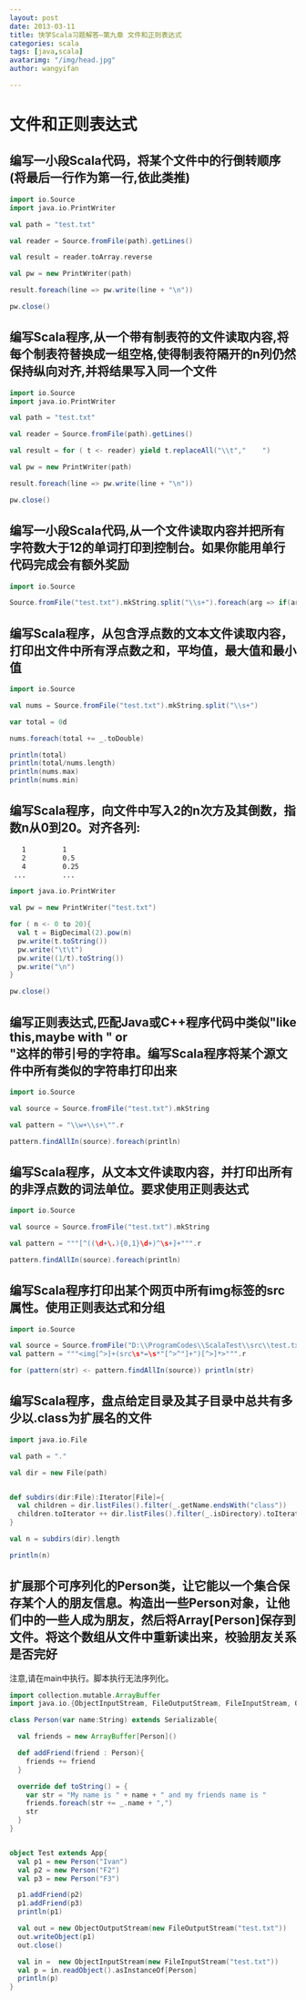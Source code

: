 ```yaml
---
layout: post
date: 2013-03-11
title: 快学Scala习题解答—第九章 文件和正则表达式
categories: scala
tags: [java,scala]
avatarimg: "/img/head.jpg"
author: wangyifan

---
```


文件和正则表达式
================

编写一小段Scala代码，将某个文件中的行倒转顺序(将最后一行作为第一行,依此类推)
----------------------------------------------------------------------------

```scala
import io.Source
import java.io.PrintWriter

val path = "test.txt"

val reader = Source.fromFile(path).getLines()

val result = reader.toArray.reverse

val pw = new PrintWriter(path)

result.foreach(line => pw.write(line + "\n"))

pw.close()
```

编写Scala程序,从一个带有制表符的文件读取内容,将每个制表符替换成一组空格,使得制表符隔开的n列仍然保持纵向对齐,并将结果写入同一个文件
----------------------------------------------------------------------------------------------------------------------------------

```scala
import io.Source
import java.io.PrintWriter

val path = "test.txt"

val reader = Source.fromFile(path).getLines()

val result = for ( t <- reader) yield t.replaceAll("\\t","    ")

val pw = new PrintWriter(path)

result.foreach(line => pw.write(line + "\n"))

pw.close()
```

<!-- more -->

编写一小段Scala代码,从一个文件读取内容并把所有字符数大于12的单词打印到控制台。如果你能用单行代码完成会有额外奖励
----------------------------------------------------------------------------------------------------------------

```scala
import io.Source

Source.fromFile("test.txt").mkString.split("\\s+").foreach(arg => if(arg.length > 12) println(arg))
```

编写Scala程序，从包含浮点数的文本文件读取内容，打印出文件中所有浮点数之和，平均值，最大值和最小值
-------------------------------------------------------------------------------------------------

```scala
import io.Source

val nums = Source.fromFile("test.txt").mkString.split("\\s+")

var total = 0d

nums.foreach(total += _.toDouble)

println(total)
println(total/nums.length)
println(nums.max)
println(nums.min)
```

编写Scala程序，向文件中写入2的n次方及其倒数，指数n从0到20。对齐各列:
--------------------------------------------------------------------

```sh
   1         1
   2         0.5
   4         0.25
 ...         ...
```

```scala
import java.io.PrintWriter

val pw = new PrintWriter("test.txt")

for ( n <- 0 to 20){
  val t = BigDecimal(2).pow(n)
  pw.write(t.toString())
  pw.write("\t\t")
  pw.write((1/t).toString())
  pw.write("\n")
}

pw.close()
```

编写正则表达式,匹配Java或C++程序代码中类似"like this,maybe with " or\
"这样的带引号的字符串。编写Scala程序将某个源文件中所有类似的字符串打印出来
--------------------------------------------------------------------------

```scala
import io.Source

val source = Source.fromFile("test.txt").mkString

val pattern = "\\w+\\s+\"".r

pattern.findAllIn(source).foreach(println)
```

编写Scala程序，从文本文件读取内容，并打印出所有的非浮点数的词法单位。要求使用正则表达式
---------------------------------------------------------------------------------------

```scala
import io.Source

val source = Source.fromFile("test.txt").mkString

val pattern = """[^((\d+\.){0,1}\d+)^\s+]+""".r

pattern.findAllIn(source).foreach(println)
```

编写Scala程序打印出某个网页中所有img标签的src属性。使用正则表达式和分组
-----------------------------------------------------------------------

```scala
import io.Source

val source = Source.fromFile("D:\\ProgramCodes\\ScalaTest\\src\\test.txt").mkString
val pattern = """<img[^>]+(src\s*=\s*"[^>^"]+")[^>]*>""".r

for (pattern(str) <- pattern.findAllIn(source)) println(str)

```

编写Scala程序，盘点给定目录及其子目录中总共有多少以.class为扩展名的文件
-----------------------------------------------------------------------

```scala
import java.io.File

val path = "."

val dir = new File(path)


def subdirs(dir:File):Iterator[File]={
  val children = dir.listFiles().filter(_.getName.endsWith("class"))
  children.toIterator ++ dir.listFiles().filter(_.isDirectory).toIterator.flatMap(subdirs _)
}

val n = subdirs(dir).length

println(n)
```

扩展那个可序列化的Person类，让它能以一个集合保存某个人的朋友信息。构造出一些Person对象，让他们中的一些人成为朋友，然后将Array[Person]保存到文件。将这个数组从文件中重新读出来，校验朋友关系是否完好
---------------------------------------------------------------------------------------------------------------------------------------------------------------------------------------------------

注意,请在main中执行。脚本执行无法序列化。

```scala
import collection.mutable.ArrayBuffer
import java.io.{ObjectInputStream, FileOutputStream, FileInputStream, ObjectOutputStream}

class Person(var name:String) extends Serializable{

  val friends = new ArrayBuffer[Person]()

  def addFriend(friend : Person){
    friends += friend
  }

  override def toString() = {
    var str = "My name is " + name + " and my friends name is "
    friends.foreach(str += _.name + ",")
    str
  }
}


object Test extends App{
  val p1 = new Person("Ivan")
  val p2 = new Person("F2")
  val p3 = new Person("F3")

  p1.addFriend(p2)
  p1.addFriend(p3)
  println(p1)

  val out = new ObjectOutputStream(new FileOutputStream("test.txt"))
  out.writeObject(p1)
  out.close()

  val in =  new ObjectInputStream(new FileInputStream("test.txt"))
  val p = in.readObject().asInstanceOf[Person]
  println(p)
}
```
